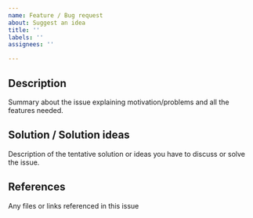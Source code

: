 ```yaml
---
name: Feature / Bug request
about: Suggest an idea
title: ''
labels: ''
assignees: ''

---
```


## Description
Summary about the issue explaining motivation/problems and all the features needed.

## Solution / Solution ideas
Description of the tentative solution or ideas you have to discuss or solve the issue.

## References 
Any files or links referenced in this issue
